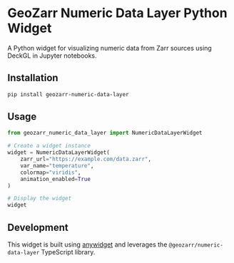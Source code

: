 # GeoZarr Numeric Data Layer Python Widget

A Python widget for visualizing numeric data from Zarr sources using DeckGL in Jupyter notebooks.

## Installation

```bash
pip install geozarr-numeric-data-layer
```

## Usage

```python
from geozarr_numeric_data_layer import NumericDataLayerWidget

# Create a widget instance
widget = NumericDataLayerWidget(
    zarr_url="https://example.com/data.zarr",
    var_name="temperature",
    colormap="viridis",
    animation_enabled=True
)

# Display the widget
widget
```

## Development

This widget is built using [anywidget](https://anywidget.dev/) and leverages the `@geozarr/numeric-data-layer` TypeScript library.